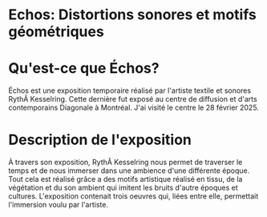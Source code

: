 # Echos: Distortions sonores et motifs géométriques

# **Qu'est-ce que Échos?**
Échos est une exposition temporaire réalisé par l'artiste textile et sonores RythÂ Kesselring. Cette dernière fut exposé au centre de diffusion et d'arts contemporains Diagonale à Montréal. J'ai visité le centre le 28 février 2025. 

# Description de l'exposition
À travers son exposition, RythÂ Kesselring nous permet de traverser le temps et de nous immerser dans une ambience d'une différente époque. Tout cela est réalisé grâce a des motifs artistique réalisé en tissu, de la végétation et du son ambient qui imitent les bruits d'autre époques et cultures. L'exposition contenait trois oeuvres qui, liées entre elle, permettait l'immersion voulu par l'artiste. 

